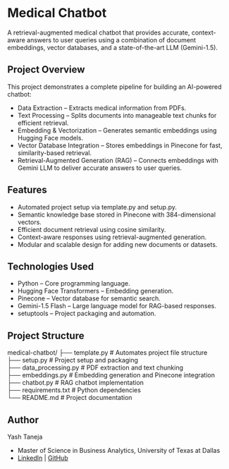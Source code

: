# Medical Chatbot
A retrieval-augmented medical chatbot that provides accurate, context-aware answers to user queries using a combination of document embeddings, vector databases, and a state-of-the-art LLM (Gemini-1.5).

## Project Overview
This project demonstrates a complete pipeline for building an AI-powered chatbot:
- Data Extraction – Extracts medical information from PDFs.
- Text Processing – Splits documents into manageable text chunks for efficient retrieval.
- Embedding & Vectorization – Generates semantic embeddings using Hugging Face models.
- Vector Database Integration – Stores embeddings in Pinecone for fast, similarity-based retrieval.
- Retrieval-Augmented Generation (RAG) – Connects embeddings with Gemini LLM to deliver accurate answers to user queries.

## Features
- Automated project setup via template.py and setup.py.
- Semantic knowledge base stored in Pinecone with 384-dimensional vectors.
- Efficient document retrieval using cosine similarity.
- Context-aware responses using retrieval-augmented generation.
- Modular and scalable design for adding new documents or datasets.

## Technologies Used
- Python – Core programming language.
- Hugging Face Transformers – Embedding generation.
- Pinecone – Vector database for semantic search.
- Gemini-1.5 Flash – Large language model for RAG-based responses.
- setuptools – Project packaging and automation.

## Project Structure
medical-chatbot/
├── template.py          # Automates project file structure  
├── setup.py             # Project setup and packaging  
├── data_processing.py   # PDF extraction and text chunking  
├── embeddings.py        # Embedding generation and Pinecone integration  
├── chatbot.py           # RAG chatbot implementation  
├── requirements.txt     # Python dependencies  
└── README.md            # Project documentation  

## Author
Yash Taneja
- Master of Science in Business Analytics, University of Texas at Dallas
- [LinkedIn](https://linkedin.com/in/yash-taneja-07) | [GitHub](https://github.com/taneja-yash)
